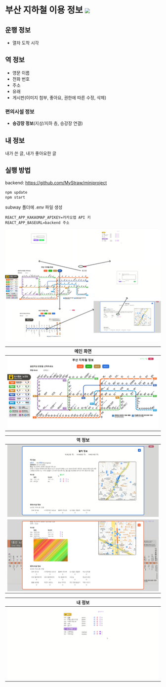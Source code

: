 # 부산 지하철 이용 정보 <img src="https://img.shields.io/badge/React-black?style=flat&logo=React&logoColor=61DAFB?" />
## 운행 정보
- 열차 도착 시각
## 역 정보
- 영문 이름
- 전화 번호
- 주소
- 유래
- 게시판(이미지 첨부, 좋아요, 권한에 따른 수정, 삭제)
### 편의시설 정보
- <strong>승강장 정보</strong>(지상/지하 층, 승강장 연결)
## 내 정보
내가 쓴 글, 내가 좋아요한 글
## 실행 방법
backend: https://github.com/MyStraw/miniproject  
~~~
npm update
npm start
~~~
subway 폴더에 .env 파일 생성
~~~
REACT_APP_KAKAOMAP_APIKEY=카카오맵 API 키
REACT_APP_BASEURL=backend 주소
~~~
<img src='img/UI flow.png'>

| 메인 화면 |
|-----------|
|<img src='img/main.png'>|

| 역 정보 |
|---------|
|<img src='img/info1.png'>|
|<img src='img/info2.png'>|

| 내 정보 |
|---------|
|<img src='img/user.png'>|

